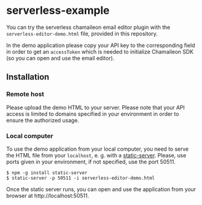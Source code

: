 # serverless-example

You can try the serverless chamaileon email editor plugin with the `serverless-editor-demo.html` file, provided in this repository.

In the demo application please copy your API key to the corresponding field in order to get an `accessToken` which is needed to initialize Chamaileon SDK (so you can open and use the email editor).

## Installation

### Remote host
Please upload the demo HTML to your server. Please note that your API access is limited to domains specified in your environment in order to ensure the authorized usage.


### Local computer
To use the demo application from your local computer, you need to serve the HTML file from your `localhost`, e. g. with a [static-server](https://www.npmjs.com/package/static-server). Please, use ports given in your environment, if not specified, use the port 50511.

```console
$ npm -g install static-server
$ static-server -p 50511 -i serverless-editor-demo.html
```

Once the static server runs, you can open and use the application from your browser at http://localhost:50511.
